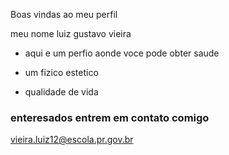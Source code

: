 Boas vindas ao meu perfil

meu nome luiz gustavo vieira

- aqui e um perfio aonde voce pode obter saude

- um fizico estetico
- qualidade de vida
  
### enteresados entrem em contato comigo
vieira.luiz12@escola.pr.gov.br
